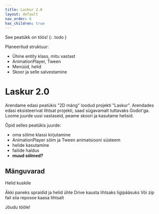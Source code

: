 ```yaml
---
title: Laskur 2.0
layout: default
nav_order: 6
has_children: true
---
```


See peatükk on töös!
{: .todo }

Planeeritud struktuur:

-   Ühine entity klass, mitu vastast
-   AnimationPlayer, Tween
-   Menüüd, helid
-   Skoor ja selle salvestamine

# Laskur 2.0

Arendame edasi peatükis "2D mäng" loodud projekti "Laskur". Arendades edasi eksisteerivat lihtsat projekti, saad sügavamalt tuttavaks Godot'ga. Loome juurde uusi vastaseid, peame skoori ja kasutame helisid.

Õpid selles peatükis juurde:
-	oma sõlme klassi kirjutamine
-	AnimationPlayer sõlm ja Tween animatsiooni süsteem
-	helide kasutamine
-	failide haldus
-	**muud sõlmed?**

## Mänguvarad

Helid kuskile

Äkki paneks spraidid ja helid ühte Drive kausta lihtsaks ligipääsuks
Või zip fail siia reposse kaasa lihtsalt

Jõudu tööle!